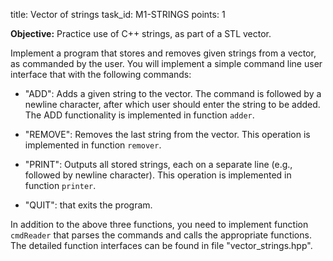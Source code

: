 title: Vector of strings
task_id: M1-STRINGS
points: 1

**Objective:** Practice use of C++ strings, as part of a STL vector.

Implement a program that stores and removes given strings from a
vector, as commanded by the user. You will implement a simple command
line user interface that with the following commands:

  * "ADD": Adds a given string to the vector. The command is followed
    by a newline character, after which user should enter the string
    to be added. The ADD functionality is implemented in function
    `adder`.
  
  * "REMOVE": Removes the last string from the vector. This
    operation is implemented in function `remover`.

  * "PRINT": Outputs all stored strings, each on a separate line
    (e.g., followed by newline character). This operation is
    implemented in function `printer`.

  * "QUIT": that exits the program.

In addition to the above three functions, you need to implement
function `cmdReader` that parses the commands and calls the
appropriate functions. The detailed function interfaces can be found
in file "vector_strings.hpp".
